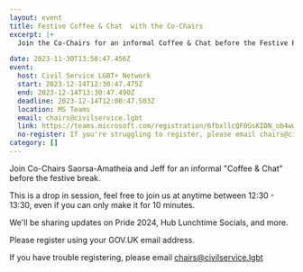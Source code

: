 ```yaml
---
layout: event
title: Festive Coffee & Chat  with the Co-Chairs
excerpt: |+
  Join the Co-Chairs for an informal Coffee & Chat before the Festive Break

date: 2023-11-30T13:58:47.456Z
event:
  host: Civil Service LGBT+ Network
  start: 2023-12-14T12:30:47.475Z
  end: 2023-12-14T13:30:47.490Z
  deadline: 2023-12-14T12:00:47.503Z
  location: MS Teams
  email: chairs@civilservice.lgbt
  link: https://teams.microsoft.com/registration/6fbxllcQF0GsKIDN_ob4ww,jKjwYuzLq0uNQvGHO951ew,3PmgqFnC-EK_zymmMrQtmA,27kXV56IeEy2A352LCwuKA,P654dLt0VU25yAPstEPJjw,u8EbGwv3_U2cU-It7vqjbg?mode=read&tenantId=96f1f6e9-1057-4117-ac28-80cdfe86f8c3
  no-register: If you're struggling to register, please email chairs@civilservice.lgbt
category: []
---
```

Join Co-Chairs Saorsa-Amatheia and Jeff for an informal "Coffee & Chat" before the festive break.

T﻿his is a drop in session, feel free to join us at anytime between 12:30 - 13:30, even if you can only make it for 10 minutes. 

W﻿e'll be sharing updates on Pride 2024, Hub Lunchtime Socials, and more.

P﻿lease register using your GOV.UK email address. 

I﻿f you have trouble registering, please email chairs@civilservice.lgbt
